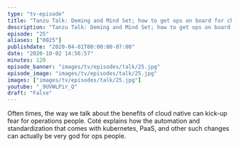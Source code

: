 ```yaml
---
type: "tv-episode"
title: "Tanzu Talk: Deming and Mind Set; how to get ops on board for change"
description: "Tanzu Talk: Deming and Mind Set; how to get ops on board for change"
episode: "25"
aliases: ["0025"]
publishdate: "2020-04-01T00:00:00-07:00"
date: "2020-10-02 14:56:57"
minutes: 120
episode_banner: "images/tv/episodes/talk/25.jpg"
episode_image: "images/tv/episodes/talk/25.jpg"
images: ["images/tv/episodes/talk/25.jpg"]
youtube: "_9UVWLPir_Q"
draft: "False"
---
```


Often times, the way we talk about the benefits of cloud native can kick-up fear for operations people. Coté explains how the automation and standardization that comes with kubernetes, PaaS, and other such changes can actually be very god for ops people.